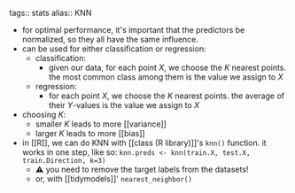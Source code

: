 tags:: stats
alias:: KNN

- for optimal performance, it's important that the predictors be normalized, so they all have the same influence.
- can be used for either classification or regression:
	- classification:
		- given our data, for each point $X$, we choose the $K$ nearest points. the most common class among them is the value we assign to $X$
	- regression:
		- for each point $X$, we choose the $K$ nearest points. the average of their $Y$-values is the value we assign to $X$
- choosing $K$:
	- smaller $K$ leads to more [[variance]]
	- larger $K$ leads to more [[bias]]
- in [[R]], we can do KNN with [[class (R library)]]'s `knn()` function. it works in one step, like so: `knn.preds <- knn(train.X, test.X, train.Direction, k=3)`
	- ⚠️ you need to remove the target labels from the datasets!
	- or, with [[tidymodels]]' `nearest_neighbor()`